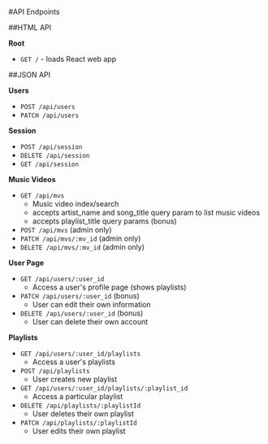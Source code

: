 #API Endpoints

##HTML API

**Root**

- `GET /` - loads React web app

##JSON API

**Users**

- `POST /api/users`
- `PATCH /api/users`

**Session**

- `POST /api/session`
- `DELETE /api/session`
- `GET /api/session`

**Music Videos**

- `GET /api/mvs`
  - Music video index/search
  - accepts artist_name and song_title query param to list music videos
  - accepts playlist_title query params (bonus)
- `POST /api/mvs` (admin only)
- `PATCH /api/mvs/:mv_id` (admin only)
- `DELETE /api/mvs/:mv_id` (admin only)

**User Page**

- `GET /api/users/:user_id`
  - Access a user's profile page (shows playlists)
- `PATCH /api/users/:user_id` (bonus)
  - User can edit their own information
- `DELETE /api/users/:user_id` (bonus)
  - User can delete their own account

**Playlists**

- `GET /api/users/:user_id/playlists`
  - Access a user's playlists
- `POST /api/playlists`
  - User creates new playlist
- `GET /api/users/:user_id/playlists/:playlist_id`
  - Access a particular playlist
- `DELETE /api/playlists/:playlistId`
  - User deletes their own playlist
- `PATCH /api/playlists/:playlistId`
  - User edits their own playlist
